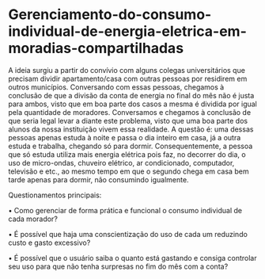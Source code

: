 # Gerenciamento-do-consumo-individual-de-energia-eletrica-em-moradias-compartilhadas
A ideia surgiu a partir do convívio com alguns colegas universitários que precisam dividir apartamento/casa com outras pessoas por residirem em outros municípios. Conversando com essas pessoas, chegamos à conclusão de que a divisão da conta de energia no final do mês não é justa para ambos, visto que em boa parte dos casos a mesma é dividida por igual pela quantidade de moradores. Conversamos e chegamos à conclusão de que seria legal levar a diante este problema, visto que uma boa parte dos alunos da nossa instituição vivem essa realidade. A questão é: uma dessas pessoas apenas estuda à noite e passa o dia inteiro em casa, já a outra estuda e trabalha, chegando só para dormir. Consequentemente, a pessoa que só estuda utiliza mais energia elétrica pois faz, no decorrer do dia, o uso de micro-ondas, chuveiro elétrico, ar condicionado, computador, televisão e etc., ao mesmo tempo em que o segundo chega em casa bem tarde apenas para dormir, não consumindo igualmente.

Questionamentos principais:

•	Como gerenciar de forma prática e funcional o consumo individual de cada morador? 

•	É possível que haja uma conscientização do uso de cada um reduzindo custo e gasto excessivo?

•	 É possível que o usuário saiba o quanto está gastando e consiga controlar seu uso para que não tenha surpresas no fim do mês com 
a conta?
